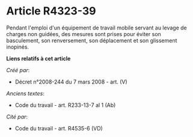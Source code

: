 # Article R4323-39

Pendant l'emploi d'un équipement de travail mobile servant au levage de charges non guidées, des mesures sont prises pour
éviter son basculement, son renversement, son déplacement et son glissement inopinés.

**Liens relatifs à cet article**

_Créé par_:

  - Décret n°2008-244 du 7 mars 2008 - art. (V)

_Anciens textes_:

  - Code du travail - art. R233-13-7 al 1 (Ab)

_Cité par_:

  - Code du travail - art. R4535-6 (VD)
